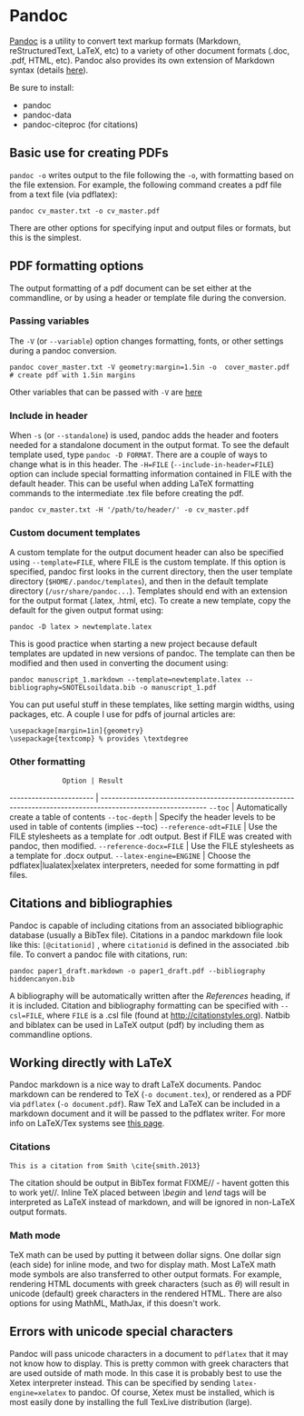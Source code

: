 # Pandoc

[Pandoc](http://johnmacfarlane.net/pandoc/) is a utility to
convert text markup formats (Markdown, reStructuredText, LaTeX, etc) to
a variety of other document formats (.doc, .pdf, HTML, etc). Pandoc also
provides its own extension of Markdown syntax (details
[here](http://johnmacfarlane.net/pandoc/README.html#pandocs-markdown)).

Be sure to install:

* pandoc
* pandoc-data
* pandoc-citeproc (for citations)

## Basic use for creating PDFs

`pandoc -o` writes output to the file following the `-o`, with
formatting based on the file extension. For example, the following
command creates a pdf file from a text file (via pdflatex):

    pandoc cv_master.txt -o cv_master.pdf

There are other options for specifying input and output files or
formats, but this is the simplest.


## PDF formatting options

The output formatting of a pdf document can be set either at the
commandline, or by using a header or template file during the
conversion.


### Passing variables

The `-V` (or `--variable`) option changes formatting, fonts, or other
settings during a pandoc conversion.

    pandoc cover_master.txt -V geometry:margin=1.5in -o  cover_master.pdf
    # create pdf with 1.5in margins

Other variables that can be passed with `-V` are
[here](http://johnmacfarlane.net/pandoc/README.html#templates)


### Include in header

When `-s` (or `--standalone`) is used, pandoc adds the header and footers
needed for a standalone document in the output format. To see the
default template used, type `pandoc -D FORMAT`. There are a couple of
ways to change what is in this header. The `-H=FILE`
(`--include-in-header=FILE`) option can include special formatting
information contained in FILE with the default header. This can be
useful when adding LaTeX formatting commands to the intermediate .tex
file before creating the pdf.

    pandoc cv_master.txt -H '/path/to/header/' -o cv_master.pdf


### Custom document templates

A custom template for the output document header can also be specified
using `--template=FILE`, where FILE is the custom template. If this
option is specified, pandoc first looks in the current directory, then
the user template directory (`$HOME/.pandoc/templates`), and then in
the default template directory (`/usr/share/pandoc...`). Templates
should end with an extension for the output format (.latex, .html, etc).
To create a new template, copy the default for the given output format
using:

    pandoc -D latex > newtemplate.latex

This is good practice when starting a new project because default
templates are updated in new versions of pandoc. The template can then
be modified and then used in converting the document using:

    pandoc manuscript_1.markdown --template=newtemplate.latex --bibliography=SNOTELsoildata.bib -o manuscript_1.pdf

You can put useful stuff in these templates, like setting margin widths,
using packages, etc. A couple I use for pdfs of journal articles are:

    \usepackage[margin=1in]{geometry}
    \usepackage{textcomp} % provides \textdegree


### Other formatting

                 Option | Result
----------------------- | -----------------------------------------------------------------------------------------------------------
`--toc`                 | Automatically create a table of contents
`--toc-depth`           | Specify the header levels to be used in table of contents (implies --toc)
`--reference-odt=FILE`  | Use the FILE stylesheets as a template for .odt output. Best if FILE was created with pandoc, then modified.
`--reference-docx=FILE` | Use the FILE stylesheets as a template for .docx output.
`--latex-engine=ENGINE` | Choose the pdflatex|lualatex|xelatex interpreters, needed for some formatting in pdf files.

## Citations and bibliographies

Pandoc is capable of including citations from an associated
bibliographic database (usually a BibTex file). Citations in a pandoc
markdown file look like this: `[@citationid]` , where `citationid` is
defined in the associated .bib file. To convert a pandoc file with
citations, run:

    pandoc paper1_draft.markdown -o paper1_draft.pdf --bibliography hiddencanyon.bib

A bibliography will be automatically written after the *References*
heading, if it is included. Citation and bibliography formatting can be
specified with `--csl=FILE`, where `FILE` is a .csl file (found at
<http://citationstyles.org>). Natbib and biblatex can be used in LaTeX
output (pdf) by including them as commandline options.

## Working directly with LaTeX

Pandoc markdown is a nice way to draft LaTeX documents. Pandoc markdown can be
rendered to TeX (`-o document.tex`), or rendered as a PDF via `pdflatex`
(`-o document.pdf`). Raw TeX and LaTeX can be included in a markdown
document and it will be passed to the pdflatex writer. For more info on
LaTeX/Tex systems see [this page](comp_latextips.md).

### Citations

    This is a citation from Smith \cite{smith.2013}

The citation should be output in BibTex format FIXME// - havent gotten
this to work yet//. Inline TeX placed between *\\begin* and *\\end* tags
will be interpreted as LaTeX instead of markdown, and will be ignored in
non-LaTeX output formats.

### Math mode

TeX math can be used by putting it between dollar signs. One dollar sign
(each side) for inline mode, and two for display math. Most LaTeX math
mode symbols are also transferred to other output formats. For example,
rendering HTML documents with greek characters (such as $\theta$)
will result in unicode (default) greek characters in the rendered HTML.
There are also options for using MathML, MathJax, if this doesn't work.

## Errors with unicode special characters

Pandoc will pass unicode characters in a document to `pdflatex` that it may 
not know how to display. This is pretty common with greek characters that are 
used outside of math mode. In this case it is probably best to use the Xetex
interpreter instead. This can be specified by sending `latex-engine=xelatex`
to pandoc. Of course, Xetex must be installed, which is most easily done
by installing the full TexLive distribution (large).
